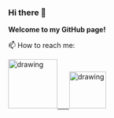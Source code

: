 ### Hi there 👋

**Welcome to my GitHub page!**


📫 How to reach me:

<a href="https://www.linkedin.com/in/kamrul-hasan-60767a183/"><img src="https://res.cloudinary.com/importdata/image/upload/v1595012354/linkedin_t9qiwy.png" alt="drawing" width="100"/> &nbsp;&nbsp;&nbsp;&nbsp;
<a href="https://www.kaggle.com/kh1997"><img src="https://res.cloudinary.com/importdata/image/upload/v1595012924/kaggle_ksaktb.png" alt="drawing" width="75"/>
